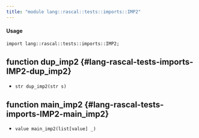 ```yaml
---
title: "module lang::rascal::tests::imports::IMP2"
---
```


#### Usage

`import lang::rascal::tests::imports::IMP2;`

## function dup_imp2 {#lang-rascal-tests-imports-IMP2-dup_imp2}

* ``str dup_imp2(str s)``

## function main_imp2 {#lang-rascal-tests-imports-IMP2-main_imp2}

* ``value main_imp2(list[value] _)``

